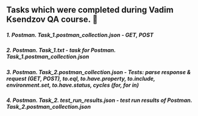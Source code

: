 ## Tasks which were completed during Vadim Ksendzov QA course. :postal_horn:

##### 1.    Postman. Task_1.postman_collection.json - GET, POST
##### 2.    Postman. Task_1.txt - task for Postman. Task_1.postman_collection.json
##### 3.    Postman. Task_2.postman_collection.json - Tests: parse response & request (GET, POST), to.eql, to.have.property, to.include, environment.set, to.have.status, cycles (for, for in)
##### 4.    Postman. Task_2. test_run_results.json - test run results of Postman. Task_2.postman_collection.json
